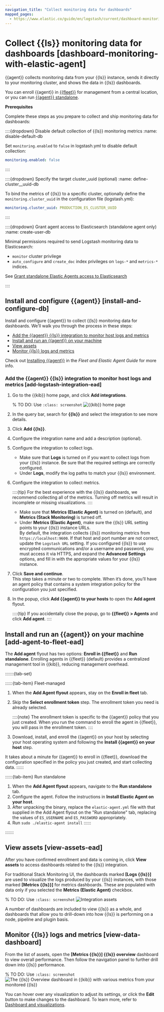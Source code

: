 ```yaml
---
navigation_title: "Collect monitoring data for dashboards"
mapped_pages:
  - https://www.elastic.co/guide/en/logstash/current/dashboard-monitoring-with-elastic-agent.html
---
```


# Collect {{ls}} monitoring data for dashboards [dashboard-monitoring-with-elastic-agent]


{{agent}} collects monitoring data from your {{ls}} instance, sends it directly to your monitoring cluster, and shows the data in {{ls}} dashboards.

You can enroll {{agent}} in [{{fleet}}](docs-content://reference/fleet/install-fleet-managed-elastic-agent.md) for management from a central location, or you can run [{{agent}} standalone](docs-content://reference/fleet/install-standalone-elastic-agent.md).

**Prerequisites**

Complete these steps as you prepare to collect and ship monitoring data for dashboards:

::::{dropdown} Disable default collection of {{ls}} monitoring metrics
:name: disable-default-db

Set `monitoring.enabled` to `false` in logstash.yml to disable default collection:

```yaml
monitoring.enabled: false
```

::::


::::{dropdown} Specify the target cluster_uuid (optional)
:name: define-cluster__uuid-db

To bind the metrics of {{ls}} to a specific cluster, optionally define the `monitoring.cluster_uuid` in the configuration file (logstash.yml):

```yaml
monitoring.cluster_uuid: PRODUCTION_ES_CLUSTER_UUID
```

::::


::::{dropdown}  Grant agent access to Elasticsearch (standalone agent only)
:name: create-user-db


Minimal permissions required to send Logstash monitoring data to Elasticsearch:

* `monitor` cluster privilege
* `auto_configure` and `create_doc` index privileges on `logs-*` and `metrics-*` indices.

See [Grant standalone Elastic Agents access to Elasticsearch](docs-content://reference/fleet/grant-access-to-elasticsearch.md)

::::



## Install and configure {{agent}} [install-and-configure-db]

Install and configure {{agent}} to collect {{ls}} monitoring data for dashboards. We’ll walk you through the process in these steps:

* [Add the {{agent}} {{ls}} integration to monitor host logs and metrics](#add-logstash-integration-ead)
* [Install and run an {{agent}} on your machine](#add-agent-to-fleet-ead)
* [View assets](#view-assets-ead)
* [Monitor {{ls}} logs and metrics](#view-data-dashboard)

Check out [Installing {{agent}}](docs-content://reference/fleet/install-elastic-agents.md) in the *Fleet and Elastic Agent Guide* for more info.


### Add the {{agent}} {{ls}} integration to monitor host logs and metrics [add-logstash-integration-ead]

1. Go to the {{kib}} home page, and click **Add integrations**.

    % TO DO: Use `:class: screenshot`
    ![{{kib}} home page](images/kibana-home.png)

2. In the query bar, search for **{{ls}}** and select the integration to see more details.
3. Click **Add {{ls}}**.
4. Configure the integration name and add a description (optional).
5. Configure the integration to collect logs.

    * Make sure that **Logs** is turned on if you want to collect logs from your {{ls}} instance. Be sure that the required settings are correctly configured.
    * Under **Logs**, modify the log paths to match your {{ls}} environment.

6. Configure the integration to collect metrics.

    ::::{tip}
    For the best experience with the {{ls}} dashboards, we recommend collecting all of the metrics. Turning off metrics will result in incomplete or missing visualizations.
    ::::

    * Make sure that **Metrics (Elastic Agent)** is turned on (default), and **Metrics (Stack Monitoring)** is turned off.
    * Under **Metrics (Elastic Agent)**, make sure the {{ls}} URL setting points to your {{ls}} instance URLs.<br> By default, the integration collects {{ls}} monitoring metrics from `https://localhost:9600`. If that host and port number are not correct, update the `Logstash URL` setting. If you configured {{ls}} to use encrypted communications and/or a username and password, you must access it via HTTPS, and expand the **Advanced Settings** options, and fill in with the appropriate values for your {{ls}} instance.

7. Click **Save and continue**.<br> This step takes a minute or two to complete. When it’s done, you’ll have an agent policy that contains a system integration policy for the configuration you just specified.
8. In the popup, click **Add {{agent}} to your hosts** to open the **Add agent** flyout.

    ::::{tip}
    If you accidentally close the popup, go to **{{fleet}} > Agents** and click **Add agent**.
    ::::



## Install and run an {{agent}} on your machine [add-agent-to-fleet-ead]

The **Add agent** flyout has two options: **Enroll in {{fleet}}** and **Run standalone**. Enrolling agents in {{fleet}} (default) provides a centralized management tool in {{kib}}, reducing management overhead.

:::::::{tab-set}

::::::{tab-item} Fleet-managed
1. When the **Add Agent flyout** appears, stay on the **Enroll in fleet** tab.
2. Skip the **Select enrollment token** step. The enrollment token you need is already selected.

    ::::{note}
    The enrollment token is specific to the {{agent}} policy that you just created. When you run the command to enroll the agent in {{fleet}}, you will pass in the enrollment token.
    ::::

3. Download, install, and enroll the {{agent}} on your host by selecting your host operating system and following the **Install {{agent}} on your host** step.

It takes about a minute for {{agent}} to enroll in {{fleet}}, download the configuration specified in the policy you just created, and start collecting data.
::::::

::::::{tab-item} Run standalone
1. When the **Add Agent flyout** appears, navigate to the **Run standalone** tab.
2. Configure the agent. Follow the instructions in **Install Elastic Agent on your host**.
3. After unpacking the binary, replace the `elastic-agent.yml` file with that supplied in the Add Agent flyout on the "Run standalone" tab, replacing the values of `ES_USERNAME` and `ES_PASSWORD` appropriately.
4. Run `sudo ./elastic-agent install`
::::::

:::::::

## View assets [view-assets-ead]

After you have confirmed enrollment and data is coming in,  click **View assets** to access dashboards related to the {{ls}} integration.

For traditional Stack Monitoring UI, the dashboards marked **[Logs {{ls}}]** are used to visualize the logs produced by your {{ls}} instances, with those marked **[Metrics {{ls}}]** for metrics dashboards. These are populated with data only if you selected the **Metrics (Elastic Agent)** checkbox.

% TO DO: Use `:class: screenshot`
![Integration assets](images/integration-assets-dashboards.png)

A number of dashboards are included to view {{ls}} as a whole, and dashboards that allow you to drill-down into how {{ls}} is performing on a node, pipeline and plugin basis.


## Monitor {{ls}} logs and metrics [view-data-dashboard]

From the list of assets, open the **[Metrics {{ls}}] {{ls}} overview** dashboard to view overall performance. Then follow the navigation panel to further drill down into {{ls}} performance.

% TO DO: Use `:class: screenshot`
![The {{ls}} Overview dashboard in {{kib}} with various metrics from your monitored {{ls}}](images/integration-dashboard-overview.png)

You can hover over any visualization to adjust its settings, or click the **Edit** button to make changes to the dashboard. To learn more, refer to [Dashboard and visualizations](docs-content://explore-analyze/dashboards.md).
